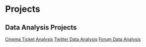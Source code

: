 # Projects
## Data Analysis Projects
[Cinema Ticket Analysis](https://drive.google.com/drive/folders/1o1v7La0xEogSBJI9oU7cAXxyABZI9z7B?usp=sharing)
[Twitter Data Analysis](https://drive.google.com/drive/folders/11Lxnq1uNLVGctx95XQ-KnnBUZDohLxdl?usp=sharing)
[Forum Data Analysis](https://drive.google.com/drive/folders/1nt0QBlONJhLjfTvW148N4ocU7Fc9OTfy?usp=sharing)
